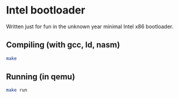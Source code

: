 # Intel bootloader

Written just for fun in the unknown year minimal Intel x86 bootloader.

## Compiling (with gcc, ld, nasm)

```bash
make
```

## Running (in qemu)

```bash
make run
```
